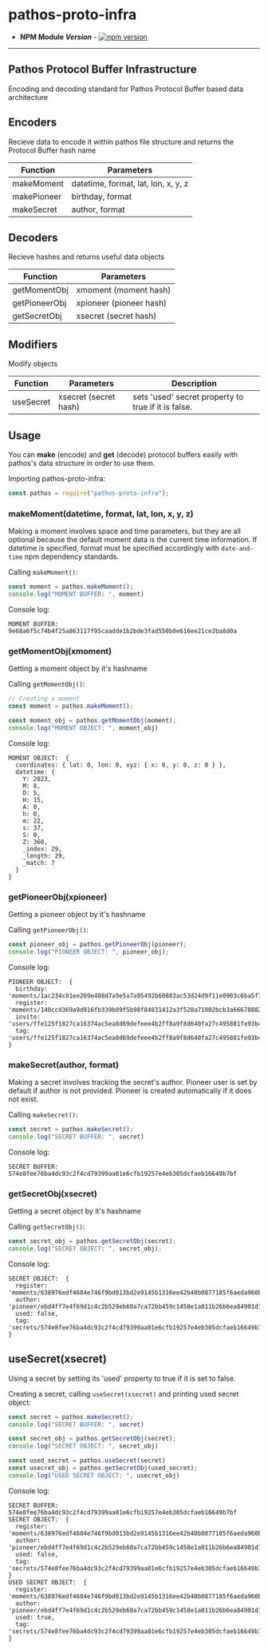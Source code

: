 # pathos-proto-infra
+ **NPM Module _Version_** - [![npm version](https://badge.fury.io/js/pathos-proto-infra.svg)](https://badge.fury.io/js/pathos-proto-infra)

---

## Pathos Protocol Buffer Infrastructure
Encoding and decoding standard for Pathos Protocol Buffer based data architecture


## Encoders
Recieve data to encode it within pathos file structure and returns the Protocol Buffer hash name

| Function                 | Parameters                              |
| ------------------------ | --------------------------------------- |
| makeMoment               | datetime, format, lat, lon, x, y, z     |
| makePioneer              | birthday, format                        |
| makeSecret               | author, format                          |


## Decoders
Recieve hashes and returns useful data objects

| Function                 | Parameters                              |
| ------------------------ | --------------------------------------- |
| getMomentObj             | xmoment (moment hash)                   |
| getPioneerObj            | xpioneer (pioneer hash)                 |
| getSecretObj             | xsecret (secret hash)                   |


## Modifiers
Modify objects

| Function                 | Parameters                              | Description                                          |
| ------------------------ | --------------------------------------- | ---------------------------------------------------- |
| useSecret                | xsecret (secret hash)                   | sets 'used' secret property to true if it is false.  |


## Usage
You can **make** (encode) and **get** (decode) protocol buffers easily with pathos's data structure in order to use them.

Importing pathos-proto-infra:
```javascript
const pathos = require("pathos-proto-infra");
```


### makeMoment(datetime, format, lat, lon, x, y, z)
Making a moment involves space and time parameters, but they are all optional because the default moment data is the current time information. If datetime is specified, format must be specified accordingly with `date-and-time` npm dependency standards.

Calling `makeMoment()`:
```javascript
const moment = pathos.makeMoment();
console.log("MOMENT BUFFER: ", moment)
```

Console log:
```
MOMENT BUFFER:  9e68a6f5c74b4f25a863117f95caadde1b2bde3fad550b0e616ee21ce2ba8d0a
```


### getMomentObj(xmoment)
Getting a moment object by it's hashname

Calling `getMomentObj()`:
```javascript
// Creating a moment
const moment = pathos.makeMoment();

const moment_obj = pathos.getMomentObj(moment);
console.log("MOMENT OBJECT: ", moment_obj)
```

Console log:
```
MOMENT OBJECT:  {
  coordinates: { lat: 0, lon: 0, xyz: { x: 0, y: 0, z: 0 } },
  datetime: {
    Y: 2023,
    M: 8,
    D: 5,
    H: 15,
    A: 0,
    h: 0,
    m: 22,
    s: 37,
    S: 0,
    Z: 360,
    _index: 29,
    _length: 29,
    _match: 7
  }
}
```


### getPioneerObj(xpioneer)
Getting a pioneer object by it's hashname

Calling `getPioneerObj()`:
```javascript
const pioneer_obj = pathos.getPioneerObj(pioneer);
console.log("PIONEER OBJECT: ", pioneer_obj);
```

Console log:
```
PIONEER OBJECT:  {
  birthday: 'moments/1ac234c81ee269e408d7a9e5a7a95492b60883ac53d24d9f11e0903c6ba5f7c6',
  register: 'moments/140ccd369a9d916fb339b09f5b98f84831412a3f520a71002bcb3a66678882a4',
  invite: 'users/ffe125f1827ca16374ac5ea8d69defeee4b2ff8a9f8d640fa27c495881fe93b4',
  tag: 'users/ffe125f1827ca16374ac5ea8d69defeee4b2ff8a9f8d640fa27c495881fe93b4'
}
```


### makeSecret(author, format)
Making a secret involves tracking the secret's author. Pioneer user is set by default if author is not provided. Pioneer is created automatically if it does not exist.

Calling `makeSecret()`:
```javascript
const secret = pathos.makeSecret();
console.log("SECRET BUFFER: ", secret)
```

Console log:
```
SECRET BUFFER:  574e8fee76ba4dc93c2f4cd79399aa01e6cfb19257e4eb305dcfaeb16649b7bf
```


### getSecretObj(xsecret)
Getting a secret object by it's hashname

Calling `getSecretObj()`:
```javascript
const secret_obj = pathos.getSecretObj(secret);
console.log("SECRET OBJECT: ", secret_obj);
```

Console log:
```
SECRET OBJECT:  {
  register: 'moments/638976edf4684e746f9bd013bd2e9145b1316ee42b40b0877185f6aeda960b8d',
  author: 'pioneer/ebd4ff7e4f69d1c4c2b529eb60a7ca72bb459c1458e1a011b26b6ea84901d143',
  used: false,
  tag: 'secrets/574e8fee76ba4dc93c2f4cd79399aa01e6cfb19257e4eb305dcfaeb16649b7bf'
}
```


## useSecret(xsecret)
Using a secret by setting its 'used' property to true if it is set to false.

Creating a secret, calling `useSecret(xsecret)` and printing used secret object:
```javascript
const secret = pathos.makeSecret();
console.log("SECRET BUFFER: ", secret)

const secret_obj = pathos.getSecretObj(secret);
console.log("SECRET OBJECT: ", secret_obj)

const used_secret = pathos.useSecret(secret)
const usecret_obj = pathos.getSecretObj(used_secret);
console.log("USED SECRET OBJECT: ", usecret_obj)
```

Console log:
```
SECRET BUFFER:  574e8fee76ba4dc93c2f4cd79399aa01e6cfb19257e4eb305dcfaeb16649b7bf
SECRET OBJECT:  {
  register: 'moments/638976edf4684e746f9bd013bd2e9145b1316ee42b40b0877185f6aeda960b8d',
  author: 'pioneer/ebd4ff7e4f69d1c4c2b529eb60a7ca72bb459c1458e1a011b26b6ea84901d143',
  used: false,
  tag: 'secrets/574e8fee76ba4dc93c2f4cd79399aa01e6cfb19257e4eb305dcfaeb16649b7bf'
}
USED SECRET OBJECT:  {
  register: 'moments/638976edf4684e746f9bd013bd2e9145b1316ee42b40b0877185f6aeda960b8d',
  author: 'pioneer/ebd4ff7e4f69d1c4c2b529eb60a7ca72bb459c1458e1a011b26b6ea84901d143',
  used: true,
  tag: 'secrets/574e8fee76ba4dc93c2f4cd79399aa01e6cfb19257e4eb305dcfaeb16649b7bf'
}
```

